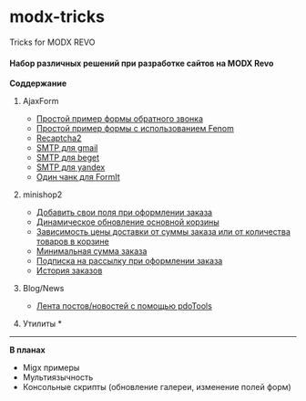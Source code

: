 # modx-tricks
Tricks for MODX REVO

#### Набор различных решений при разработке сайтов на MODX Revo

**Соддержание**

1. AjaxForm
	* [Простой пример формы обратного звонка](/1.AjaxForm/SimpleModalFormExample.md)
	* [Простой пример формы с использованием Fenom](/1.AjaxForm/SimpleModalFormFenom.md)
	* [Recaptcha2](/1.AjaxForm/AddRecaptchaV2.md)
	* [SMTP для gmail](/1.AjaxForm/SMTP-gmail.md)
	* [SMTP для beget](/1.AjaxForm/SMTP-beget.md)
	* [SMTP для yandex](/1.AjaxForm/SMTP-yandex.md)
	* [Один чанк для FormIt](/1.AjaxForm/One-chunk.md)

2. minishop2
	* [Добавить свои поля при оформлении заказа](/2.minishop2/order/AddFieldToOrderInManager.md)
	* [Динамическое обновление основной корзины](/2.minishop2/cart/DynamicUpdateCart.md)
	* [Зависимость цены доставки от суммы заказа или от количества товаров в корзине](/2.minishop2/delivery/CustomDeliveryCost.md)
	* [Минимальная сумма заказа](/2.minishop2/order/MinimalCostOrder.md)
	* [Подписка на рассылку при оформлении заказа](/2.minishop2/order/SubscribeOnOrder.md)
	* [История заказов](/2.minishop2/order/OrderHistory.md)


3. Blog/News
	* [Лента постов/новостей с помощью pdoTools](/3.Blog/SimplePostsFeed.md)

4. Утилиты
	* 


--------------

**В планах**

* Migx примеры
* Мультиязычность 
* Консольные скрипты (обновление галереи, изменение полей форм)
